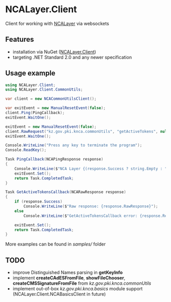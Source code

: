 # NCALayer.Client

Client for working with [NCALayer](https://pki.gov.kz/ncalayer/) via websockets

## Features
- installation via NuGet ([NCALayer.Client](https://www.nuget.org/packages/NCALayer.Client))
- targeting .NET Standard 2.0 and any newer specification

## Usage example
``` csharp
using NCALayer.Client;
using NCALayer.Client.CommonUtils;

var client = new NCACommonUtilsClient();

var exitEvent = new ManualResetEvent(false);
client.Ping(PingCallback);
exitEvent.WaitOne();

exitEvent = new ManualResetEvent(false);
client.RawRequest("kz.gov.pki.knca.commonUtils", "getActiveTokens", null, GetActiveTokensCallback);
exitEvent.WaitOne();

Console.WriteLine("Press any key to terminate the program");
Console.ReadKey();

Task PingCallback(NCAPingResponse response)
{
    Console.WriteLine($"NCA Layer {(response.Success ? string.Empty : "not")} launched");
    exitEvent.Set();
    return Task.CompletedTask;
}

Task GetActiveTokensCallback(NCARawResponse response)
{
    if (response.Success)
        Console.WriteLine($"Raw response: {response.RawResponse}");
    else
        Console.WriteLine($"GetActiveTokensCallback error: {response.ResponseState}");

    exitEvent.Set();
    return Task.CompletedTask;
}
```
More examples can be found in *samples/* folder

## TODO
- improve Distinguished Names parsing in **getKeyInfo**
- implement **createCAdESFromFile**, **showFileChooser**, **createCMSSignatureFromFile** from *kz.gov.pki.knca.commonUtils*
- implement out-of-box *kz.gov.pki.knca.basics* module support (NCALayer.Client.NCABasicsClient in future)
